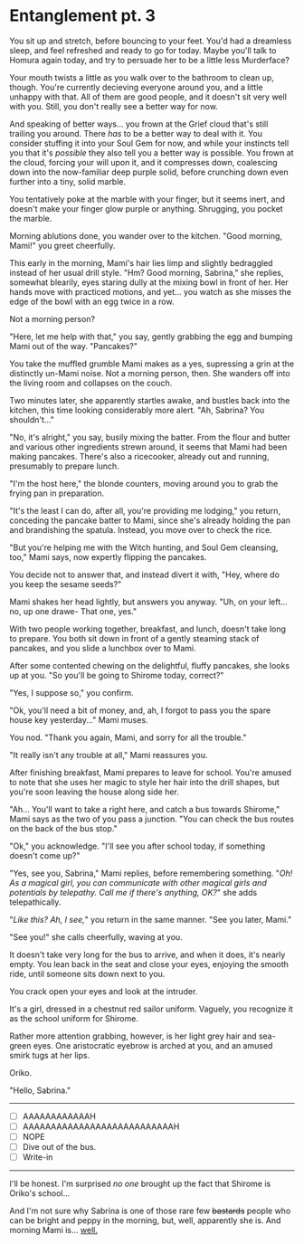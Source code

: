 # Entanglement pt. 3

You sit up and stretch, before bouncing to your feet. You'd had a dreamless sleep, and feel refreshed and ready to go for today. Maybe you'll talk to Homura again today, and try to persuade her to be a little less Murderface?

Your mouth twists a little as you walk over to the bathroom to clean up, though. You're currently decieving everyone around you, and a little unhappy with that. All of them are good people, and it doesn't sit very well with you. Still, you don't really see a better way for now.

And speaking of better ways... you frown at the Grief cloud that's still trailing you around. There *has* to be a better way to deal with it. You consider stuffing it into your Soul Gem for now, and while your instincts tell you that it's *possible* they also tell you a better way is possible. You frown at the cloud, forcing your will upon it, and it compresses down, coalescing down into the now-familiar deep purple solid, before crunching down even further into a tiny, solid marble.

You tentatively poke at the marble with your finger, but it seems inert, and doesn't make your finger glow purple or anything. Shrugging, you pocket the marble.

Morning ablutions done, you wander over to the kitchen. "Good morning, Mami!" you greet cheerfully.

This early in the morning, Mami's hair lies limp and slightly bedraggled instead of her usual drill style. "Hm? Good morning, Sabrina," she replies, somewhat blearily, eyes staring dully at the mixing bowl in front of her. Her hands move with practiced motions, and yet... you watch as she misses the edge of the bowl with an egg twice in a row.

Not a morning person?

"Here, let me help with that," you say, gently grabbing the egg and bumping Mami out of the way. "Pancakes?"

You take the muffled grumble Mami makes as a yes, supressing a grin at the distinctly un-Mami noise. Not a morning person, then. She wanders off into the living room and collapses on the couch.

Two minutes later, she apparently startles awake, and bustles back into the kitchen, this time looking considerably more alert. "Ah, Sabrina? You shouldn't..."

"No, it's alright," you say, busily mixing the batter. From the flour and butter and various other ingredients strewn around, it seems that Mami had been making pancakes. There's also a ricecooker, already out and running, presumably to prepare lunch.

"I'm the host here," the blonde counters, moving around you to grab the frying pan in preparation.

"It's the least I can do, after all, you're providing me lodging," you return, conceding the pancake batter to Mami, since she's already holding the pan and brandishing the spatula. Instead, you move over to check the rice.

"But you're helping me with the Witch hunting, and Soul Gem cleansing, too," Mami says, now expertly flipping the pancakes.

You decide not to answer that, and instead divert it with, "Hey, where do you keep the sesame seeds?"

Mami shakes her head lightly, but answers you anyway. "Uh, on your left... no, up one drawe- That one, yes."

With two people working together, breakfast, and lunch, doesn't take long to prepare. You both sit down in front of a gently steaming stack of pancakes, and you slide a lunchbox over to Mami.

After some contented chewing on the delightful, fluffy pancakes, she looks up at you. "So you'll be going to Shirome today, correct?"

"Yes, I suppose so," you confirm.

"Ok, you'll need a bit of money, and, ah, I forgot to pass you the spare house key yesterday..." Mami muses.

You nod. "Thank you again, Mami, and sorry for all the trouble."

"It really isn't any trouble at all," Mami reassures you.

After finishing breakfast, Mami prepares to leave for school. You're amused to note that she uses her magic to style her hair into the drill shapes, but you're soon leaving the house along side her.

"Ah... You'll want to take a right here, and catch a bus towards Shirome," Mami says as the two of you pass a junction. "You can check the bus routes on the back of the bus stop."

"Ok," you acknowledge. "I'll see you after school today, if something doesn't come up?"

"Yes, see you, Sabrina," Mami replies, before remembering something. "*Oh! As a magical girl, you can communicate with other magical girls and potentials by telepathy. Call me if there's anything, OK?*" she adds telepathically.

"*Like this? Ah, I see,*" you return in the same manner. "See you later, Mami."

"See you!" she calls cheerfully, waving at you.

It doesn't take very long for the bus to arrive, and when it does, it's nearly empty. You lean back in the seat and close your eyes, enjoying the smooth ride, until someone sits down next to you.

You crack open your eyes and look at the intruder.

It's a girl, dressed in a chestnut red sailor uniform. Vaguely, you recognize it as the school uniform for Shirome.

Rather more attention grabbing, however, is her light grey hair and sea-green eyes. One aristocratic eyebrow is arched at you, and an amused smirk tugs at her lips.

Oriko.

"Hello, Sabrina."

---

- [ ] AAAAAAAAAAAAH
- [ ] AAAAAAAAAAAAAAAAAAAAAAAAAAAH
- [ ] NOPE
- [ ] Dive out of the bus.
- [ ] Write-in

---

I'll be honest. I'm surprised *no one* brought up the fact that Shirome is Oriko's school...

And I'm not sure why Sabrina is one of those rare few ~~bastards~~ people who can be bright and peppy in the morning, but, well, apparently she is. And morning Mami is... [well.](http://rolz.org/embed?7836770)

